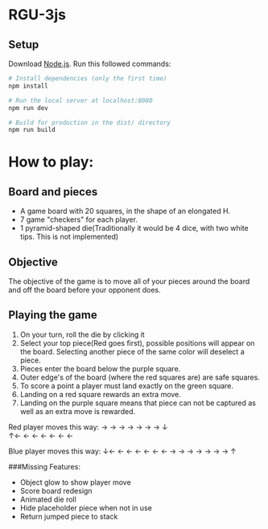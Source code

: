 # RGU-3js

## Setup
Download [Node.js](https://nodejs.org/en/download/).
Run this followed commands:

``` bash
# Install dependencies (only the first time) 
npm install

# Run the local server at localhost:8080
npm run dev

# Build for production in the dist/ directory
npm run build
```


# How to play:

## Board and pieces
- A game board with 20 squares, in the shape of an elongated H.
- 7 game "checkers" for each player.
- 1 pyramid-shaped die(Traditionally it would be 4 dice, with two white tips. This is not implemented)

## Objective
The objective of the game is to move all of your pieces around the board and off the board before your opponent does.

## Playing the game
1. On your turn, roll the die by clicking it
2. Select your top piece(Red goes first), possible positions will appear on the board. Selecting another piece of the same color will deselect a piece.
3. Pieces enter the board below the purple square.
4. Outer edge's of the board (where the red squares are) are safe squares.
5. To score a point a player must land exactly on the green square.
6. Landing on a red square rewards an extra move.
7. Landing on the purple square means that piece can not be captured as well as an extra move is rewarded.

Red player moves this way:
→ → → → → → → ↓                       
↑← ← ←  ← ← ← ←

Blue player moves this way:
↓← ← ←  ← ← ← ←
→ → → → → → → ↑                     


###Missing Features:
- Object glow to show player move
- Score board redesign
- Animated die roll
- Hide placeholder piece when not in use
- Return jumped piece to stack